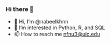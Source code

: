 ### Hi there 👋
- 👋 Hi, I’m @nabeelkhnn
- 👀 I’m interested in Python, R, and SQL
- 📫 How to reach me nfnu3@uic.edu

<!--
**nabeelkhnn/nabeelkhnn** is a ✨ _special_ ✨ repository because its `README.md` (this file) appears on your GitHub profile.

Here are some ideas to get you started:

- 🔭 I’m currently working on ...
- 🌱 I’m currently learning ...
- 👯 I’m looking to collaborate on ...
- 🤔 I’m looking for help with ...
- 💬 Ask me about ...
- 📫 How to reach me: ...
- 😄 Pronouns: ...
- ⚡ Fun fact: ...
-->
